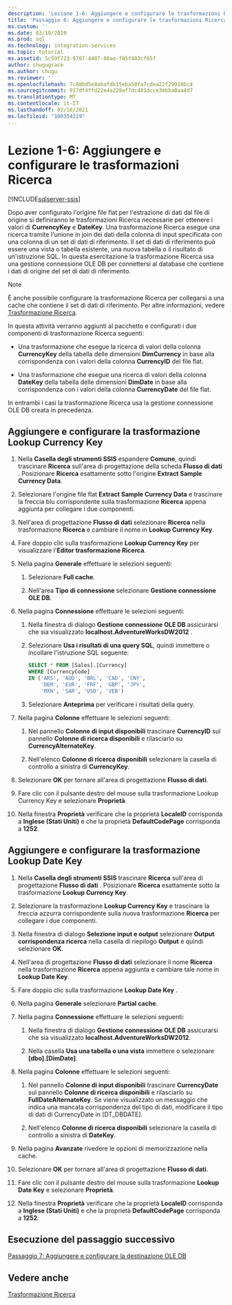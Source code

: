 ```yaml
---
description: 'Lezione 1-6: Aggiungere e configurare le trasformazioni Ricerca'
title: 'Passaggio 6: Aggiungere e configurare le trasformazioni Ricerca | Microsoft Docs'
ms.custom: ''
ms.date: 03/19/2019
ms.prod: sql
ms.technology: integration-services
ms.topic: tutorial
ms.assetid: 5c59f723-9707-4407-80ae-f05f483cf65f
author: chugugrace
ms.author: chugu
ms.reviewer: ''
ms.openlocfilehash: 7c88bd5e8abafdb15eba50fa7cdea22f29910bc4
ms.sourcegitcommit: 917df4ffd22e4a229af7dc481dcce3ebba0aa4d7
ms.translationtype: MT
ms.contentlocale: it-IT
ms.lasthandoff: 02/10/2021
ms.locfileid: "100354319"
---
```

# <a name="lesson-1-6-add-and-configure-the-lookup-transformations"></a>Lezione 1-6: Aggiungere e configurare le trasformazioni Ricerca

[!INCLUDE[sqlserver-ssis](../includes/applies-to-version/sqlserver-ssis.md)]



Dopo aver configurato l'origine file flat per l'estrazione di dati dal file di origine si definiranno le trasformazioni Ricerca necessarie per ottenere i valori di **CurrencyKey** e **DateKey**. Una trasformazione Ricerca esegue una ricerca tramite l'unione in join dei dati della colonna di input specificata con una colonna di un set di dati di riferimento. Il set di dati di riferimento può essere una vista o tabella esistente, una nuova tabella o il risultato di un'istruzione SQL. In questa esercitazione la trasformazione Ricerca usa una gestione connessione OLE DB per connettersi al database che contiene i dati di origine del set di dati di riferimento.  
  
> [!NOTE]  
> È anche possibile configurare la trasformazione Ricerca per collegarsi a una cache che contiene il set di dati di riferimento. Per altre informazioni, vedere [Trasformazione Ricerca](../integration-services/data-flow/transformations/lookup-transformation.md).  
  
In questa attività verranno aggiunti al pacchetto e configurati i due componenti di trasformazione Ricerca seguenti:  
  
-   Una trasformazione che esegue la ricerca di valori della colonna **CurrencyKey** della tabella delle dimensioni **DimCurrency** in base alla corrispondenza con i valori della colonna **CurrencyID** del file flat.  
  
-   Una trasformazione che esegue una ricerca di valori della colonna **DateKey** della tabella delle dimensioni **DimDate** in base alla corrispondenza con i valori della colonna **CurrencyDate** del file flat.  
  
In entrambi i casi la trasformazione Ricerca usa la gestione connessione OLE DB creata in precedenza.  
  
## <a name="add-and-configure-the-lookup-currency-key-transformation"></a>Aggiungere e configurare la trasformazione Lookup Currency Key  
  
1.  Nella **Casella degli strumenti SSIS** espandere **Comune**, quindi trascinare **Ricerca** sull'area di progettazione della scheda **Flusso di dati** . Posizionare **Ricerca** esattamente sotto l'origine **Extract Sample Currency Data**.  
  
2.  Selezionare l'origine file flat **Extract Sample Currency Data** e trascinare la freccia blu corrispondente sulla trasformazione **Ricerca** appena aggiunta per collegare i due componenti.  
  
3.  Nell'area di progettazione **Flusso di dati** selezionare **Ricerca** nella trasformazione **Ricerca** e cambiare il nome in **Lookup Currency Key**.  
  
4.  Fare doppio clic sulla trasformazione **Lookup Currency Key** per visualizzare l'**Editor trasformazione Ricerca**.  
  
5.  Nella pagina **Generale** effettuare le selezioni seguenti:  
  
    1.  Selezionare **Full cache**.  
  
    2.  Nell'area **Tipo di connessione** selezionare **Gestione connessione OLE DB**.  
  
6.  Nella pagina **Connessione** effettuare le selezioni seguenti:  
  
    1.  Nella finestra di dialogo **Gestione connessione OLE DB** assicurarsi che sia visualizzato **localhost.AdventureWorksDW2012** .  
  
    2.  Selezionare **Usa i risultati di una query SQL**, quindi immettere o incollare l'istruzione SQL seguente:  
  
        ```sql
        SELECT * FROM [Sales].[Currency]
        WHERE [CurrencyCode]
        IN ('ARS', 'AUD', 'BRL', 'CAD', 'CNY',
            'DEM', 'EUR', 'FRF', 'GBP', 'JPY',
            'MXN', 'SAR', 'USD', 'VEB')
        ```  
    3.  Selezionare **Anteprima** per verificare i risultati della query.
  
7.  Nella pagina **Colonne** effettuare le selezioni seguenti:  
  
    1.  Nel pannello **Colonne di input disponibili** trascinare **CurrencyID** sul pannello **Colonne di ricerca disponibili** e rilasciarlo su **CurrencyAlternateKey**.  
  
    2.  Nell'elenco **Colonne di ricerca disponibili** selezionare la casella di controllo a sinistra di **CurrencyKey**.  
  
8.  Selezionare **OK** per tornare all'area di progettazione **Flusso di dati**.  
  
9. Fare clic con il pulsante destro del mouse sulla trasformazione Lookup Currency Key e selezionare **Proprietà**.  
  
10. Nella finestra **Proprietà** verificare che la proprietà **LocaleID** corrisponda a **Inglese (Stati Uniti)** e che la proprietà **DefaultCodePage** corrisponda a **1252**.  
  
## <a name="add-and-configure-the-lookup-date-key-transformation"></a>Aggiungere e configurare la trasformazione Lookup Date Key  
  
1.  Nella **Casella degli strumenti SSIS** trascinare **Ricerca** sull'area di progettazione **Flusso di dati** . Posizionare **Ricerca** esattamente sotto la trasformazione **Lookup Currency Key**.  
  
2.  Selezionare la trasformazione **Lookup Currency Key** e trascinare la freccia azzurra corrispondente sulla nuova trasformazione **Ricerca** per collegare i due componenti.  
  
3.  Nella finestra di dialogo **Selezione input e output** selezionare **Output corrispondenza ricerca** nella casella di riepilogo **Output** e quindi selezionare **OK**.  
  
4.  Nell'area di progettazione **Flusso di dati** selezionare il nome **Ricerca** nella trasformazione **Ricerca** appena aggiunta e cambiare tale nome in **Lookup Date Key**.  
  
5.  Fare doppio clic sulla trasformazione **Lookup Date Key** .  
  
6.  Nella pagina **Generale** selezionare **Partial cache**.  
  
7.  Nella pagina **Connessione** effettuare le selezioni seguenti:  
  
    1.  Nella finestra di dialogo **Gestione connessione OLE DB** assicurarsi che sia visualizzato **localhost.AdventureWorksDW2012**.  
  
    2.  Nella casella **Usa una tabella o una vista** immettere o selezionare **[dbo].[DimDate]**.  
  
8.  Nella pagina **Colonne** effettuare le selezioni seguenti:  
  
    1.  Nel pannello **Colonne di input disponibili** trascinare **CurrencyDate** sul pannello **Colonne di ricerca disponibili** e rilasciarlo su **FullDateAlternateKey**.  Se viene visualizzato un messaggio che indica una mancata corrispondenza del tipo di dati, modificare il tipo di dati di CurrencyDate in [DT_DBDATE].
  
    2.  Nell'elenco **Colonne di ricerca disponibili** selezionare la casella di controllo a sinistra di **DateKey**.  
  
9. Nella pagina **Avanzate** rivedere le opzioni di memorizzazione nella cache.  
  
10. Selezionare **OK** per tornare all'area di progettazione **Flusso di dati**.  
  
11. Fare clic con il pulsante destro del mouse sulla trasformazione **Lookup Date Key** e selezionare **Proprietà**.
  
12. Nella finestra **Proprietà** verificare che la proprietà **LocaleID** corrisponda a **Inglese (Stati Uniti)** e che la proprietà **DefaultCodePage** corrisponda a **1252**.  
  
## <a name="go-to-next-task"></a>Esecuzione del passaggio successivo
[Passaggio 7: Aggiungere e configurare la destinazione OLE DB](../integration-services/lesson-1-7-adding-and-configuring-the-ole-db-destination.md)  
  
## <a name="see-also"></a>Vedere anche  
[Trasformazione Ricerca](../integration-services/data-flow/transformations/lookup-transformation.md)  
